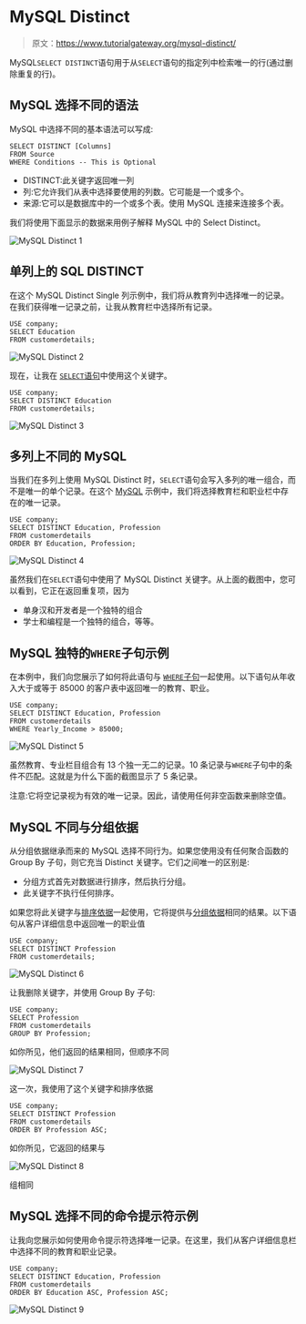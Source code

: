 # MySQL Distinct

> 原文：<https://www.tutorialgateway.org/mysql-distinct/>

MySQL`SELECT DISTINCT`语句用于从`SELECT`语句的指定列中检索唯一的行(通过删除重复的行)。

## MySQL 选择不同的语法

MySQL 中选择不同的基本语法可以写成:

```
SELECT DISTINCT [Columns]
FROM Source
WHERE Conditions -- This is Optional
```

*   DISTINCT:此关键字返回唯一列
*   列:它允许我们从表中选择要使用的列数。它可能是一个或多个。
*   来源:它可以是数据库中的一个或多个表。使用 MySQL 连接来连接多个表。

我们将使用下面显示的数据来用例子解释 MySQL 中的 Select Distinct。

![MySQL Distinct 1](img/778a88359e03fbf1a0677983edd017e4.png)

## 单列上的 SQL DISTINCT

在这个 MySQL Distinct Single 列示例中，我们将从教育列中选择唯一的记录。在我们获得唯一记录之前，让我从教育栏中选择所有记录。

```
USE company;
SELECT Education
FROM customerdetails;
```

![MySQL Distinct 2](img/18bb8634431a3a4d5efd6530b2ed6f6f.png)

现在，让我在 [`SELECT`语句](https://www.tutorialgateway.org/mysql-select-statement/)中使用这个关键字。

```
USE company;
SELECT DISTINCT Education
FROM customerdetails;
```

![MySQL Distinct 3](img/c4c246f7ecdff4f2e65e4d75d468e14d.png)

## 多列上不同的 MySQL

当我们在多列上使用 MySQL Distinct 时，`SELECT`语句会写入多列的唯一组合，而不是唯一的单个记录。在这个 [MySQL](https://www.tutorialgateway.org/mysql-tutorial/) 示例中，我们将选择教育栏和职业栏中存在的唯一记录。

```
USE company;
SELECT DISTINCT Education, Profession
FROM customerdetails
ORDER BY Education, Profession;
```

![MySQL Distinct 4](img/334fcedfe227ed902cdb283cbd39fc1c.png)

虽然我们在`SELECT`语句中使用了 MySQL Distinct 关键字。从上面的截图中，您可以看到，它正在返回重复项，因为

*   单身汉和开发者是一个独特的组合
*   学士和编程是一个独特的组合，等等。

## MySQL 独特的`WHERE`子句示例

在本例中，我们向您展示了如何将此语句与 [`WHERE`子句](https://www.tutorialgateway.org/mysql-where-clause/)一起使用。以下语句从年收入大于或等于 85000 的客户表中返回唯一的教育、职业。

```
USE company;
SELECT DISTINCT Education, Profession
FROM customerdetails
WHERE Yearly_Income > 85000;
```

![MySQL Distinct 5](img/46fbb28cb473c2d5a742de23dc1492b9.png)

虽然教育、专业栏目组合有 13 个独一无二的记录。10 条记录与`WHERE`子句中的条件不匹配。这就是为什么下面的截图显示了 5 条记录。

注意:它将空记录视为有效的唯一记录。因此，请使用任何非空函数来删除空值。

## MySQL 不同与分组依据

从分组依据继承而来的 MySQL 选择不同行为。如果您使用没有任何聚合函数的 Group By 子句，则它充当 Distinct 关键字。它们之间唯一的区别是:

*   分组方式首先对数据进行排序，然后执行分组。
*   此关键字不执行任何排序。

如果您将此关键字与[排序依据](https://www.tutorialgateway.org/mysql-order-by/)一起使用，它将提供与[分组依据](https://www.tutorialgateway.org/mysql-group-by/)相同的结果。以下语句从客户详细信息中返回唯一的职业值

```
USE company;
SELECT DISTINCT Profession 
FROM customerdetails;
```

![MySQL Distinct 6](img/7fca004faf6dcdb3fb1a95c4fbec123c.png)

让我删除关键字，并使用 Group By 子句:

```
USE company;
SELECT Profession 
FROM customerdetails
GROUP BY Profession;
```

如你所见，他们返回的结果相同，但顺序不同

![MySQL Distinct 7](img/3c918c34162b3dc2fdf2ad68b9e3cb2f.png)

这一次，我使用了这个关键字和排序依据

```
USE company;
SELECT DISTINCT Profession 
FROM customerdetails
ORDER BY Profession ASC;
```

如你所见，它返回的结果与

![MySQL Distinct 8](img/eb7d585bcbd1ba48288585e61d2c8eed.png)

组相同

## MySQL 选择不同的命令提示符示例

让我向您展示如何使用命令提示符选择唯一记录。在这里，我们从客户详细信息栏中选择不同的教育和职业记录。

```
USE company;
SELECT DISTINCT Education, Profession 
FROM customerdetails
ORDER BY Education ASC, Profession ASC;
```

![MySQL Distinct 9](img/a18121fcd63a29527bfa48e3689d0c03.png)